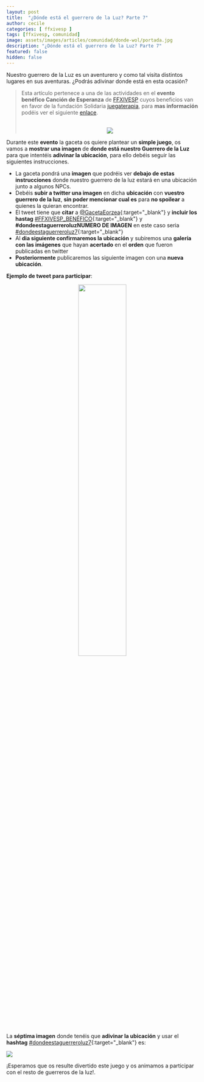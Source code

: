 ```yaml
---
layout: post
title:  "¿Dónde está el guerrero de la Luz? Parte 7"
author: cecile
categories: [ ffxivesp ]
tags: [ffxivesp, comunidad]
image: assets/images/articles/comunidad/donde-wol/portada.jpg
description: "¿Dónde está el guerrero de la Luz? Parte 7"
featured: false
hidden: false
---
```


Nuestro guerrero de la Luz es un aventurero y como tal visita distintos lugares en sus aventuras. ¿Podrás adivinar donde está en esta ocasión?

<blockquote>
Esta artículo pertenece a una de las actividades en el <b>evento benéfico Canción de Esperanza</b> de <a href="https://twitter.com/FFXIVESP_" target="_blank">FFXIVESP</a> cuyos beneficios van en favor de la fundación Solidaria <a href="https://www.juegaterapia.org" target="_blank">juegaterapia</a>, para <b>mas información</b> podéis ver el siguiente <a href="/cancion-esperanza/" target="_blank">enlace</a>.<br/>
<br/>
<p align="center"><a href="/cancion-esperanza/" target="_blank"><img src="{{ site.baseurl }}/assets/images/articles/comunidad/donde-wol/beneficio_horizontal.jpg"></a></p>
</blockquote>

Durante este **evento** la gaceta os quiere plantear un **simple juego**, os vamos a **mostrar una imagen** de **donde está nuestro Guerrero de la Luz** para que intentéis **adivinar la ubicación**, para ello debéis seguir las siguientes instrucciones. 

- La gaceta pondrá una **imagen** que podréis ver **debajo de estas instrucciones** donde nuestro guerrero de la luz estará en una ubicación junto a algunos NPCs.
- Debéis **subir a twitter una imagen** en dicha **ubicación** con **vuestro guerrero de la luz**, **sin poder mencionar cual es** para **no spoilear** a quienes la quieran encontrar.
- El tweet tiene que **citar** a [@GacetaEorzea](https://twitter.com/GacetaEorzea){:target="_blank"} y **incluir los hastag** [#FFXIVESP_BENÉFICO](https://twitter.com/hashtag/FFXIVESP_BENÉFICO){:target="_blank"} y **#dondeestaguerreroluzNUMERO DE IMAGEN** en este caso seria [#dondeestaguerreroluz7](https://twitter.com/hashtag/dondeestaguerreroluz7){:target="_blank"}
- Al **dia siguiente confirmaremos la ubicación** y subiremos una **galería con las imágenes** que hayan **acertado** en el **orden** que fueron publicadas en twitter
- **Posteriormente** publicaremos las siguiente imagen con una **nueva ubicación**.

**Ejemplo de tweet para participar**:

<p align="center"><img src="{{ site.baseurl }}/assets/images/articles/comunidad/donde-wol/07/ejemplo7.jpg" width="50%"></p>

La **séptima imagen** donde tenéis que **adivinar la ubicación** y usar el **hashtag** [#dondeestaguerreroluz7](https://twitter.com/hashtag/dondeestaguerreroluz7){:target="_blank"} es:

<script src="https://cdnjs.cloudflare.com/ajax/libs/ekko-lightbox/5.3.0/ekko-lightbox.min.js" integrity="sha512-Y2IiVZeaBwXG1wSV7f13plqlmFOx8MdjuHyYFVoYzhyRr3nH/NMDjTBSswijzADdNzMyWNetbLMfOpIPl6Cv9g==" crossorigin="anonymous" referrerpolicy="no-referrer"></script>
<link rel="stylesheet" href="https://cdnjs.cloudflare.com/ajax/libs/ekko-lightbox/5.3.0/ekko-lightbox.css" integrity="sha512-Velp0ebMKjcd9RiCoaHhLXkR1sFoCCWXNp6w4zj1hfMifYB5441C+sKeBl/T/Ka6NjBiRfBBQRaQq65ekYz3UQ==" crossorigin="anonymous" referrerpolicy="no-referrer" />

<div class="container card">
    <div class="row">
        <div class="col-xl">
            <a href="{{ site.baseurl }}/assets/images/articles/comunidad/donde-wol/07/07.jpg" data-toggle="lightbox"><img src="{{ site.baseurl }}/assets/images/articles/comunidad/donde-wol/07/07.jpg"></a>
        </div>       
    </div>
</div>

¡Esperamos que os resulte divertido este juego y os animamos a participar con el resto de guerreros de la luz!.

<!----
#### Imágenes que han acertado

En esta ocasión **nuestro WoL estaba en Old Sharlayan - Scholar's Harbor - Worldly Affairs**, aquí dejamos las imágenes que han acertado.

<sub><sup><i>Las imágenes a continuación están en orden de su publicación en twitter y el nombre del autor es el que tiene indicado en dicha plataforma.</i></sup></sub>

<div class="container card">
    <div class="row">
        <div class="col-xl">
            <a href="{{ site.baseurl }}/assets/images/articles/comunidad/donde-wol/07/07.jpg" data-toggle="lightbox"><img src="{{ site.baseurl }}/assets/images/articles/comunidad/donde-wol/07/07.jpg"></a>
        </div>       
    </div>
    <div class="row">  
        <div class="col-xl">
            <p align="center">Autor: <a href="https://twitter.com/QueenRaikichi94" target="_blank">Kaewahn||C0MMS CLOSED</a></p>
        </div>
    </div>
</div>    

<br/>
---->


<script>
    $(document).on('click', '[data-toggle="lightbox"]', function(event) {
                event.preventDefault();
                $(this).ekkoLightbox();
            });
</script>
